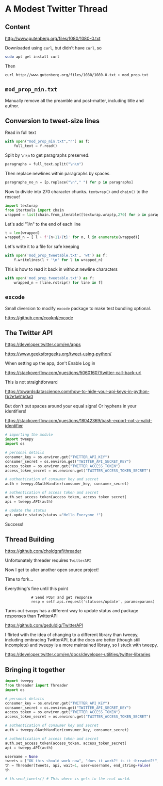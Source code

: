 # A Modest Twitter Thread

## Content

http://www.gutenberg.org/files/1080/1080-0.txt

Downloaded using `curl`, but didn't have `curl`, so

```bash
sudo apt get install curl
```

Then
```bash
curl http://www.gutenberg.org/files/1080/1080-0.txt > mod_prop.txt
```

## `mod_prop_min.txt`

Manually remove all the preamble and post-matter, including title and author.

## Conversion to tweet-size lines

Read in full text

```python
with open("mod_prop_min.txt","r") as f:
    full_text = f.read()
```

Split by `\n\n` to get paragraphs preserved.

```python
paragraphs = full_text.split("\n\n")
```

Then replace newlines within paragraphs by spaces.

```python
paragraphs_no_n = [p.replace("\n"," ") for p in paragraphs]
```

Now to divide into 270 character chunks. `textwrap()` and `chain()` to the rescue!

```python
import textwrap
from itertools import chain
wrapped = list(chain.from_iterable([textwrap.wrap(p,270) for p in paragraphs_no_n]))
```

Let's add "1/n" to the end of each line

```python
t = len(wrapped)
wrapped_n = [ l + f'{n+1}/{t}' for n, l in enumerate(wrapped)]
```

Let's write it to a file for safe keeping

```python
with open('mod_prop_tweetable.txt', 'wt') as f:
    f.writelines(l + '\n' for l in wrapped_n)
```

This is how to read it back in without newline characters

```python
with open('mod_prop_tweetable.txt') as f:
    wrapped_n = [line.rstrip() for line in f]
```

## `excode`

Small diversion to modify `excode` package to make test bundling optional.

https://github.com/cooknl/excode

## The Twitter API

https://developer.twitter.com/en/apps

https://www.geeksforgeeks.org/tweet-using-python/

When setting up the app, don't Enable Log in

https://stackoverflow.com/questions/50601607/twitter-call-back-url

This is not straightforward

https://towardsdatascience.com/how-to-hide-your-api-keys-in-python-fb2e1a61b0a0

But don't put spaces around your equal signs! Or hyphens in your identifiers!

https://stackoverflow.com/questions/18042369/bash-export-not-a-valid-identifier

```python
# importing the module
import tweepy
import os

# personal details
consumer_key = os.environ.get("TWITTER_API_KEY")
consumer_secret = os.environ.get("TWITTER_API_SECRET_KEY")
access_token = os.environ.get("TWITTER_ACCESS_TOKEN")
access_token_secret = os.environ.get("TWITTER_ACCESS_TOKEN_SECRET")

# authentication of consumer key and secret
auth = tweepy.OAuthHandler(consumer_key, consumer_secret)

# authentication of access token and secret 
auth.set_access_token(access_token, access_token_secret)
api = tweepy.API(auth)

# update the status
api.update_status(status ="Hello Everyone !")

```

Success!

## Thread Building

https://github.com/choldgraf/threader

Unfortunately threader requires `TwitterAPI`

Now I get to alter another open source project!

Time to fork...

Everything's fine until this point

```
            # Send POST and get response
            resp = self.api.request('statuses/update', params=params)
```

Turns out `tweepy` has a different way to update status and package responses than TwitterAPI

https://github.com/geduldig/TwitterAPI

I flirted with the idea of changing to a different library than tweepy, including embracing TwitterAPI, but the docs are better (though still incomplete) and tweepy is a more maintained library, so I stuck with tweepy.

https://developer.twitter.com/en/docs/developer-utilities/twitter-libraries


## Bringing it together

```python
import tweepy
from threader import Threader
import os

# personal details
consumer_key = os.environ.get("TWITTER_API_KEY")
consumer_secret = os.environ.get("TWITTER_API_SECRET_KEY")
access_token = os.environ.get("TWITTER_ACCESS_TOKEN")
access_token_secret = os.environ.get("TWITTER_ACCESS_TOKEN_SECRET")

# authentication of consumer key and secret
auth = tweepy.OAuthHandler(consumer_key, consumer_secret)

# authentication of access token and secret 
auth.set_access_token(access_token, access_token_secret)
api = tweepy.API(auth)

username = None
tweets = ["OK this should work now", "does it work?! is it threaded?!", "maybe........", "fingers crossed!"]
th = Threader(tweets, api, wait=1, user=username, end_string=False)
th

# th.send_tweets() # This where is gets to the real world.
```